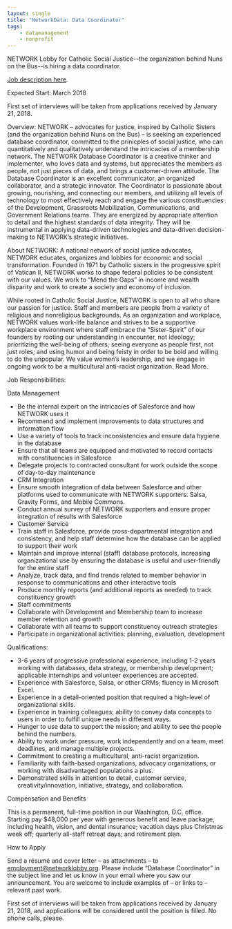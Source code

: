 ```yaml
---
layout: single
title: "NetworkData: Data Coordinator"
tags:
    - datamanagement
    - nonprofit
---
```


NETWORK Lobby for Catholic Social Justice--the organization behind Nuns on the Bus--is hiring a data coordinator. 

[Job description here]( https://networklobby.org/wp-content/uploads/2017/12/2018DatabaseCoordinatorJobPosting.pdf).

Expected Start: March 2018

First set of interviews will be taken from applications received by January 21, 2018.

Overview: NETWORK – advocates for justice, inspired by Catholic Sisters (and the organization behind Nuns on the Bus) – is seeking an experienced database coordinator, committed to the prinicples of social justice, who can quantitatively and qualitatively understand the intricacies of a membership network.  The NETWORK Database Coordinator is a creative thinker and implementer, who loves data and systems, but appreciates the members as people, not just pieces of data, and brings a customer-driven attitude. The Database Coordinator is an excellent communicator, an organized collaborator, and a strategic innovator.  The Coordinator is passionate about growing, nourishing, and connecting our members, and utilizing all levels of technology to most effectively reach and engage the various constituencies of the Development, Grassroots Mobilization, Communications, and Government Relations teams.  They are energized by appropriate attention to detail and the highest standards of data integrity.  They will be instrumental in applying data-driven technologies and data-driven decision-making to NETWORK’s strategic initiatives. 

About NETWORK: A national network of social justice advocates, NETWORK educates, organizes and lobbies for economic and social transformation. Founded in 1971 by Catholic sisters in the progressive spirit of Vatican II, NETWORK works to shape federal policies to be consistent with our values. We work to “Mend the Gaps” in income and wealth disparity and work to create a society and economy of inclusion.

While rooted in Catholic Social Justice, NETWORK is open to all who share our passion for justice. Staff and members are people from a variety of religious and nonreligious backgrounds.  As an organization and workplace, NETWORK values work-life balance and strives to be a supportive workplace environment where staff embrace the “Sister-Spirit” of our founders by rooting our understanding in encounter, not ideology; prioritizing the well-being of others; seeing everyone as people first, not just roles; and using humor and being feisty in order to be bold and willing to do the unpopular.  We value women’s leadership, and we engage in ongoing work to be a multicultural anti-racist organization. Read More.

Job Responsibilities:

Data Management

* Be the internal expert on the intricacies of Salesforce and how NETWORK uses it
* Recommend and implement improvements to data structures and information flow
* Use a variety of tools to track inconsistencies and ensure data hygiene in the database
* Ensure that all teams are equipped and motivated to record contacts with constituencies in Salesforce
* Delegate projects to contracted consultant for work outside the scope of day-to-day maintenance
* CRM Integration
* Ensure smooth integration of data between Salesforce and other platforms used to communicate with NETWORK supporters: Salsa, Gravity Forms, and Mobile Commons.
* Conduct annual survey of NETWORK supporters and ensure proper integration of results with Salesforce
* Customer Service
* Train staff in Salesforce, provide cross-departmental integration and consistency, and help staff determine how the database can be applied to support their work
* Maintain and improve internal (staff) database protocols, increasing organizational use by ensuring the database is useful and user-friendly for the entire staff
* Analyze, track data, and find trends related to member behavior in response to communications and other interactive tools
* Produce monthly reports (and additional reports as needed) to track constituency growth
* Staff commitments
* Collaborate with Development and Membership team to increase member retention and growth
* Collaborate with all teams to support constituency outreach strategies
* Participate in organizational activities: planning, evaluation, development

Qualifications:

* 3-6 years of progressive professional experience, including 1-2 years working with databases, data strategy, or membership development; applicable internships and volunteer experiences are accepted.
* Experience with Salesforce, Salsa, or other CRMs; fluency in Microsoft Excel.
* Experience in a detail-oriented position that required a high-level of organizational skills.
* Experience in training colleagues; ability to convey data concepts to users in order to fulfill unique needs in different ways.
* Hunger to use data to support the mission; and ability to see the people behind the numbers.
* Ability to work under pressure, work independently and on a team, meet deadlines, and manage multiple projects.
* Commitment to creating a multicultural, anti-racist organization.
* Familiarity with faith-based organizations, advocacy organizations, or working with disadvantaged populations a plus.
* Demonstrated skills in attention to detail, customer service, creativity/innovation, initiative, strategy, and collaboration.

Compensation and Benefits

This is a permanent, full-time position in our Washington, D.C. office.  Starting pay $48,000 per year with generous benefit and leave package, including health, vision, and dental insurance; vacation days plus Christmas week off; quarterly all-staff  retreat days; and retirement plan.

How to Apply

Send a résumé and cover letter – as attachments – to employment@networklobby.org.  Please include “Database Coordinator” in the subject line and let us know in your email where you saw our announcement. You are welcome to include examples of – or links to – relevant past work.

First set of interviews will be taken from applications received by January 21, 2018, and applications will be considered until the position is filled.  No phone calls, please.
